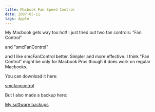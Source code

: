 ```yaml
---
title: Macbook Fan Speed Control
date: 2007-05-11
tags: Apple
---
```

My Macbook gets way too hot! I just tried out two fan controls: "Fan Control"

and "smcFanControl"

and I like smcFanControl better. Simpler and more effective. I think "Fan Control" might be only for Macbook Pros though it does work on regular Macbooks.

You can download it here:

<a href="/link-redirector/http://81.169.182.62/~eidac/software/page5/page5.html">smcfancontrol</a>

But I also made a backup here:

<a href="http://albert.lash.googlepages.com/opensource">My software backups</a>

